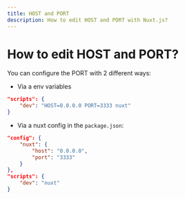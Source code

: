 ```yaml
---
title: HOST and PORT
description: How to edit HOST and PORT with Nuxt.js?
---
```


# How to edit HOST and PORT?

You can configure the PORT with 2 different ways:
- Via a env variables
```json
"scripts": {
    "dev": "HOST=0.0.0.0 PORT=3333 nuxt"
}
```
- Via a nuxt config in the `package.json`:
```json
"config": {
    "nuxt": {
        "host": "0.0.0.0",
        "port": "3333"
    }
},
"scripts": {
    "dev": "nuxt"
}
```
